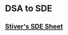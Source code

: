 # DSA to SDE

## [Stiver's SDE Sheet](https://takeuforward.org/interviews/strivers-sde-sheet-top-coding-interview-problems/)